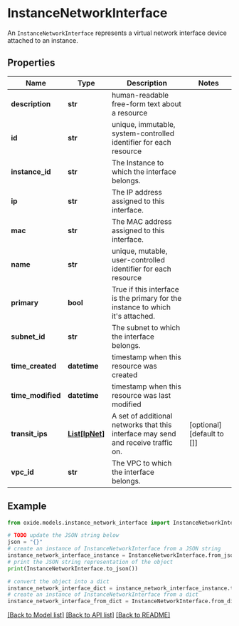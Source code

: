 # InstanceNetworkInterface

An `InstanceNetworkInterface` represents a virtual network interface device attached to an instance.

## Properties

Name | Type | Description | Notes
------------ | ------------- | ------------- | -------------
**description** | **str** | human-readable free-form text about a resource | 
**id** | **str** | unique, immutable, system-controlled identifier for each resource | 
**instance_id** | **str** | The Instance to which the interface belongs. | 
**ip** | **str** | The IP address assigned to this interface. | 
**mac** | **str** | The MAC address assigned to this interface. | 
**name** | **str** | unique, mutable, user-controlled identifier for each resource | 
**primary** | **bool** | True if this interface is the primary for the instance to which it&#39;s attached. | 
**subnet_id** | **str** | The subnet to which the interface belongs. | 
**time_created** | **datetime** | timestamp when this resource was created | 
**time_modified** | **datetime** | timestamp when this resource was last modified | 
**transit_ips** | [**List[IpNet]**](IpNet.md) | A set of additional networks that this interface may send and receive traffic on. | [optional] [default to []]
**vpc_id** | **str** | The VPC to which the interface belongs. | 

## Example

```python
from oxide.models.instance_network_interface import InstanceNetworkInterface

# TODO update the JSON string below
json = "{}"
# create an instance of InstanceNetworkInterface from a JSON string
instance_network_interface_instance = InstanceNetworkInterface.from_json(json)
# print the JSON string representation of the object
print(InstanceNetworkInterface.to_json())

# convert the object into a dict
instance_network_interface_dict = instance_network_interface_instance.to_dict()
# create an instance of InstanceNetworkInterface from a dict
instance_network_interface_from_dict = InstanceNetworkInterface.from_dict(instance_network_interface_dict)
```
[[Back to Model list]](../README.md#documentation-for-models) [[Back to API list]](../README.md#documentation-for-api-endpoints) [[Back to README]](../README.md)


